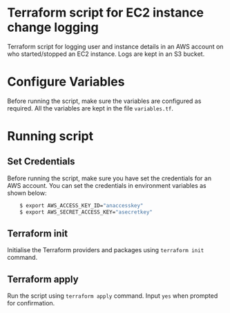# Terraform script for EC2 instance change logging
Terraform script for logging user and instance details in an AWS account on who started/stopped an EC2 instance. Logs are kept in an S3 bucket.

# Configure Variables

Before running the script, make sure the variables are configured as required. All the variables are kept in the file `variables.tf`.

# Running script

## Set Credentials
Before running the script, make sure you have set the credentials for an AWS account. You can set the credentials in environment variables as shown below:
```bash
    $ export AWS_ACCESS_KEY_ID="anaccesskey"
    $ export AWS_SECRET_ACCESS_KEY="asecretkey"
```

## Terraform init

Initialise the Terraform providers and packages using `terraform init` command.

## Terraform apply
Run the script using `terraform apply` command. Input `yes` when prompted for confirmation.
